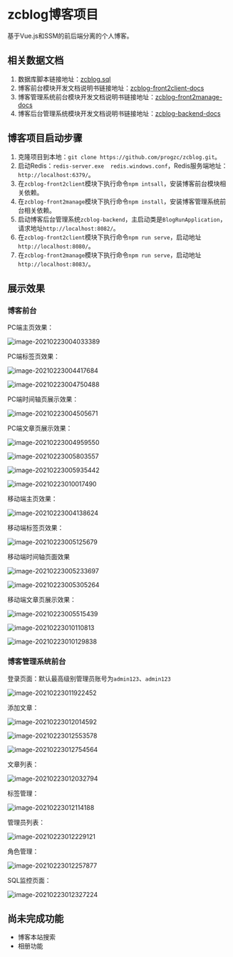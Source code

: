 # zcblog博客项目

基于Vue.js和SSM的前后端分离的个人博客。

## 相关数据文档

1. 数据库脚本链接地址：[zcblog.sql](https://github.com/progzc/zcblog/tree/master/db/zcblog.sql)
2. 博客前台模块开发文档说明书链接地址：[zcblog-front2client-docs](https://github.com/progzc/zcblog/blob/master/docs/zcblog-front2client-docs/zcblog-front2client-docs.md)
3. 博客管理系统前台模块开发文档说明书链接地址：[zcblog-front2manage-docs](https://github.com/progzc/zcblog/blob/master/docs/zcblog-front2manage-docs/zcblog-front2manage-docs.md)
4. 博客后台管理系统模块开发文档说明书链接地址：[zcblog-backend-docs](https://github.com/progzc/zcblog/blob/master/docs/zcblog-backend-docs/zcblog-backend-docs.md)

## 博客项目启动步骤

1. 克隆项目到本地：`git clone https://github.com/progzc/zcblog.git`。
2. 启动Redis：`redis-server.exe  redis.windows.conf`，Redis服务端地址：`http://localhost:6379/`。
3. 在`zcblog-front2client`模块下执行命令`npm intsall`，安装博客前台模块相关依赖。
4. 在`zcblog-front2manage`模块下执行命令`npm install`，安装博客管理系统前台相关依赖。
5. 启动博客后台管理系统`zcblog-backend`，主启动类是`BlogRunApplication`，请求地址`http://localhost:8082/`。
6. 在`zcblog-front2client`模块下执行命令`npm run serve`，启动地址`http://localhost:8080/`。
7. 在`zcblog-front2manage`模块下执行命令`npm run serve`，启动地址`http://localhost:8083/`。

## 展示效果

### 博客前台

PC端主页效果：

![image-20210223004033389](README.assets/image-20210223004033389.png)

PC端标签页效果：

![image-20210223004417684](README.assets/image-20210223004417684.png)

![image-20210223004750488](README.assets/image-20210223004750488.png)

PC端时间轴页展示效果：

![image-20210223004505671](README.assets/image-20210223004505671.png)

PC端文章页展示效果：

![image-20210223004959550](README.assets/image-20210223004959550.png)

![image-20210223005803557](README.assets/image-20210223005803557.png)

![image-20210223005935442](README.assets/image-20210223005935442.png)

![image-20210223010017490](README.assets/image-20210223010017490.png)

移动端主页效果：

![image-20210223004138624](README.assets/image-20210223004138624.png)

移动端标签页效果：

![image-20210223005125679](README.assets/image-20210223005125679.png)

移动端时间轴页面效果

![image-20210223005233697](README.assets/image-20210223005233697.png)

![image-20210223005305264](README.assets/image-20210223005305264.png)

移动端文章页展示效果：

![image-20210223005515439](README.assets/image-20210223005515439.png)

![image-20210223010110813](README.assets/image-20210223010110813.png)

![image-20210223010129838](README.assets/image-20210223010129838.png)

### 博客管理系统前台

登录页面：默认最高级别管理员账号为`admin123`、`admin123`

![image-20210223011922452](README.assets/image-20210223011922452.png)

添加文章：

![image-20210223012014592](README.assets/image-20210223012014592.png)

![image-20210223012553578](README.assets/image-20210223012553578.png)

![image-20210223012754564](README.assets/image-20210223012754564.png)

文章列表：

![image-20210223012032794](README.assets/image-20210223012032794.png)

标签管理：

![image-20210223012114188](README.assets/image-20210223012114188.png)

管理员列表：

![image-20210223012229121](README.assets/image-20210223012229121.png)

角色管理：

![image-20210223012257877](README.assets/image-20210223012257877.png)

SQL监控页面：

![image-20210223012327224](README.assets/image-20210223012327224.png)

## 尚未完成功能

- 博客本站搜索
- 相册功能